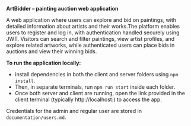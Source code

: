 

**ArtBidder – painting auction web application**

A web application where users can explore and bid on paintings, with detailed information about artists and their works.The platform enables users to register and log in, with authentication handled securely using JWT. Visitors can search and filter paintings, view artist profiles, and explore related artworks, while authenticated users can place bids in auctions and view their winning bids.

**To run the application locally:**
- install dependencies in both the client and server folders using `npm install`.
- Then, in separate terminals, run `npm run start` inside each folder.
- Once both server and client are running, open the link provided in the client terminal (typically http://localhost:) to access the app.

Credentials for the admin and regular user are stored in `documentation/users.md`.





